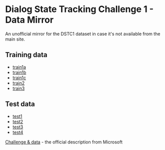 # Dialog State Tracking Challenge 1 - Data Mirror 

An unofficial mirror for the DSTC1 dataset in case it's not available from the main site.

## Training data
- [train1a](https://dl.dropboxusercontent.com/s/et1zpvlnxioznwt/train1a.zip)
- [train1b](https://dl.dropboxusercontent.com/s/d4b38yyv5x00g63/train1b.zip)
- [train1c](https://dl.dropboxusercontent.com/s/jo8ll7q1zlk4g47/train1c.zip)
- [train2](https://dl.dropboxusercontent.com/s/w6hdqqa0g0fnunx/train2.zip)
- [train3](https://dl.dropboxusercontent.com/s/3vx2syu8thbazey/dstc_data_train3_v00.zip)

## Test data
- [test1](https://dl.dropboxusercontent.com/s/yek0y43284xt9iq/test1.zip)
- [test2](https://dl.dropboxusercontent.com/s/f5ju71nt6zv7y4h/test2.zip)
- [test3](https://dl.dropboxusercontent.com/s/5hyin6zxrp62n11/dstc_data_test3.zip)
- [test4](https://dl.dropboxusercontent.com/s/spb4jr0hcmqzwsg/test4.zip)

[Challenge & data](https://www.microsoft.com/en-us/research/event/dialog-state-tracking-challenge/#!dstc1-downloads) - the official description from Microsoft

